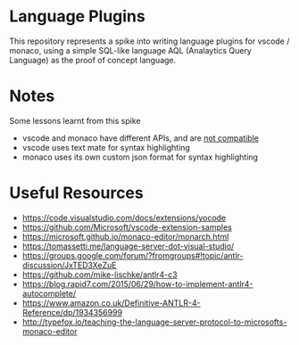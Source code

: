 # Language Plugins

This repository represents a spike into writing language plugins for vscode /
monaco, using a simple SQL-like language AQL (Analaytics Query Language) as the
proof of concept language.

# Notes

Some lessons learnt from this spike

- vscode and monaco have different APIs, and are [not compatible](https://github.com/Microsoft/monaco-editor/issues/430)
- vscode uses text mate for syntax highlighting
- monaco uses its own custom json format for syntax highlighting

# Useful Resources

- https://code.visualstudio.com/docs/extensions/yocode
- https://github.com/Microsoft/vscode-extension-samples
- https://microsoft.github.io/monaco-editor/monarch.html
- https://tomassetti.me/language-server-dot-visual-studio/
- https://groups.google.com/forum/?fromgroups#!topic/antlr-discussion/JxTED3XeZuE
- https://github.com/mike-lischke/antlr4-c3
- https://blog.rapid7.com/2015/06/29/how-to-implement-antlr4-autocomplete/
- https://www.amazon.co.uk/Definitive-ANTLR-4-Reference/dp/1934356999
- http://typefox.io/teaching-the-language-server-protocol-to-microsofts-monaco-editor
